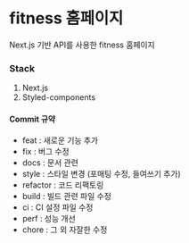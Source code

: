 # fitness 홈페이지
Next.js 기반 API를 사용한 fitness 홈페이지 

### Stack
1. Next.js
2. Styled-components

#### Commit 규약
- feat : 새로운 기능 추가
- fix : 버그 수정
- docs : 문서 관련
- style : 스타일 변경 (포매팅 수정, 들여쓰기 추가)
- refactor : 코드 리팩토링
- build : 빌드 관련 파일 수정
- ci : CI 설정 파일 수정
- perf : 성능 개선
- chore : 그 외 자잘한 수정